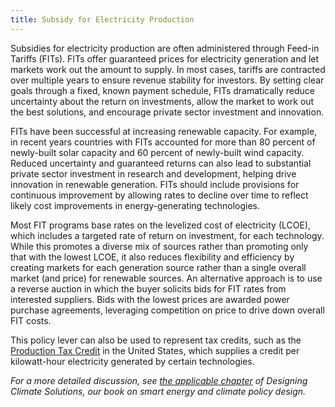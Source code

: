 ```yaml
---
title: Subsidy for Electricity Production
---
```

Subsidies for electricity production are often administered through Feed-in Tariffs (FITs).  FITs offer guaranteed prices for electricity generation and let markets work out the amount to supply.  In most cases, tariffs are contracted over multiple years to ensure revenue stability for investors.  By setting clear goals through a fixed, known payment schedule, FITs dramatically reduce uncertainty about the return on investments, allow the market to work out the best solutions, and encourage private sector investment and innovation.

FITs have been successful at increasing renewable capacity.  For example, in recent years countries with FITs accounted for more than 80 percent of newly-built solar capacity and 60 percent of newly-built wind capacity.  Reduced uncertainty and guaranteed returns can also lead to substantial private sector investment in research and development, helping drive innovation in renewable generation.  FITs should include provisions for continuous improvement by allowing rates to decline over time to reflect likely cost improvements in energy-generating technologies.

Most FIT programs base rates on the levelized cost of electricity (LCOE), which includes a targeted rate of return on investment, for each technology.  While this promotes a diverse mix of sources rather than promoting only that with the lowest LCOE, it also reduces flexibility and efficiency by creating markets for each generation source rather than a single overall market (and price) for renewable sources.  An alternative approach is to use a reverse auction in which the buyer solicits bids for FIT rates from interested suppliers.  Bids with the lowest prices are awarded power purchase agreements, leveraging competition on price to drive down overall FIT costs.

This policy lever can also be used to represent tax credits, such as the [Production Tax Credit](https://www.epa.gov/lmop/renewable-electricity-production-tax-credit-information) in the United States, which supplies a credit per kilowatt-hour electricity generated by certain technologies.

*For a more detailed discussion, see [the applicable chapter](/dcs/policies/feed-in-tariffs/) of Designing Climate Solutions, our book on smart energy and climate policy design.*
